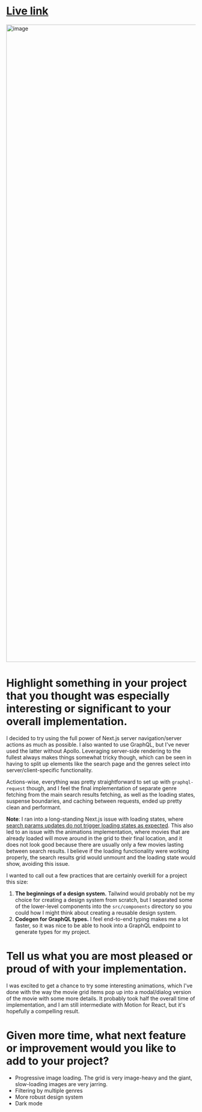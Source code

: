 # [Live link](https://cinemate-lilac.vercel.app/)

<img width="1695" alt="image" src="https://github.com/user-attachments/assets/37321a4f-d342-4b83-bc20-59f333cd29d2" />

# Highlight something in your project that you thought was especially interesting or significant to your overall implementation.

I decided to try using the full power of Next.js server navigation/server actions as much as possible. I also wanted to use GraphQL, but I've never used the latter without Apollo. Leveraging server-side rendering to the fullest always makes things somewhat tricky though, which can be seen in having to split up elements like the search page and the genres select into server/client-specific functionality.

Actions-wise, everything was pretty straightforward to set up with `graphql-request` though, and I feel the final implementation of separate genre fetching from the main search results fetching, as well as the loading states, suspense boundaries, and caching between requests, ended up pretty clean and performant.

**Note**: I ran into a long-standing Next.js issue with loading states, where [search params updates do not trigger loading states as expected](https://github.com/vercel/next.js/issues/53543). This also led to an issue with the animations implementation, where movies that are already loaded will move around in the grid to their final location, and it does not look good because there are usually only a few movies lasting between search results. I believe if the loading functionality were working properly, the search results grid would unmount and the loading state would show, avoiding this issue.

I wanted to call out a few practices that are certainly overkill for a project this size:

1. **The beginnings of a design system.** Tailwind would probably not be my choice for creating a design system from scratch, but I separated some of the lower-level components into the `src/components` directory so you could how I might think about creating a reusable design system.
2. **Codegen for GraphQL types.** I feel end-to-end typing makes me a lot faster, so it was nice to be able to hook into a GraphQL endpoint to generate types for my project.

# Tell us what you are most pleased or proud of with your implementation.

I was excited to get a chance to try some interesting animations, which I've done with the way the movie grid items pop up into a modal/dialog version of the movie with some more details. It probably took half the overall time of implementation, and I am still intermediate with Motion for React, but it's hopefully a compelling result.

# Given more time, what next feature or improvement would you like to add to your project?

- Progressive image loading. The grid is very image-heavy and the giant, slow-loading images are very jarring.
- Filtering by multiple genres
- More robust design system
- Dark mode
